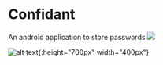 # Confidant
An android application to store passwords
[![](https://img.shields.io/badge/author-@sahanshah\%2Dkblue.svg?style=flat)](https://twitter.com/KrauseFx)

![alt text](https://github.com/sahanshah-k/confidant/blob/master/Files/screenshot\%20(1).jpeg){:height="700px" width="400px"}

